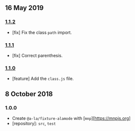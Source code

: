 ## 16 May 2019

### [1.1.2](https://github.com/a-la/fixture-alamode/compare/v1.1.1...v1.1.2)

- [fix] Fix the class `path` import.

### [1.1.1](https://github.com/a-la/fixture-alamode/compare/v1.1.0...v1.1.1)

- [fix] Correct parenthesis.

### [1.1.0](https://github.com/a-la/fixture-alamode/compare/v1.0.0...v1.1.0)

- [feature] Add the `class.js` file.

## 8 October 2018

### 1.0.0

- Create `@a-la/fixture-alamode` with [`mnp`][https://mnpjs.org]
- [repository]: `src`, `test`

